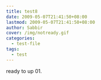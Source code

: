 ```yaml
---
title: test8
date: 2009-05-07T21:41:50+08:00
lastmod: 2009-05-07T21:41:50+08:00
author: Sabbir
cover: /img/notready.gif
categories:
  - test-file
tags:
  - test
---
```


ready to up 01.

<!--more-->
